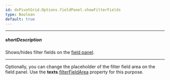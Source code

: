 ```yaml
---
id: dxPivotGrid.Options.fieldPanel.showFilterFields
type: Boolean
default: true
---
```

---
##### shortDescription
Shows/hides filter fields on the [field panel](/Documentation/Guide/Widgets/PivotGrid/Visual_Elements/#Field_Panel).

---
Optionally, you can change the placeholder of the filter field area on the field panel. Use the **texts**.[filterFieldArea](/Documentation/ApiReference/UI_Widgets/dxPivotGrid/Configuration/fieldPanel/texts/#filterFieldArea) property for this purpose.